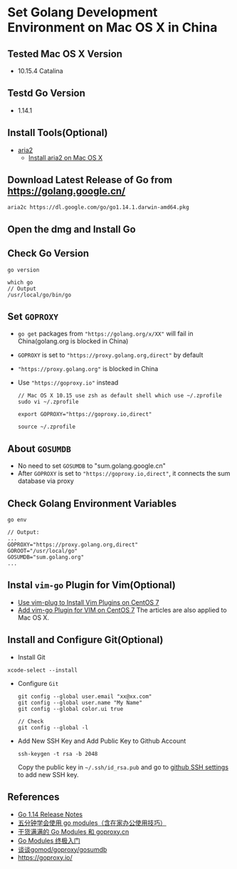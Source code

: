 # Set Golang Development Environment on Mac OS X in China

## Tested Mac OS X Version
* 10.15.4 Catalina

## Testd Go Version
* 1.14.1

## Install Tools(Optional)
* [aria2](https://github.com/aria2/aria2)
  * [Install aria2 on Mac OS X](https://github.com/northbright/Notes/blob/master/aria2/install-aria2-on-mac-os-x.md)
    
## Download Latest Release of Go from <https://golang.google.cn/>
```
aria2c https://dl.google.com/go/go1.14.1.darwin-amd64.pkg
```

## Open the dmg and Install Go

## Check Go Version
```
go version
```
```
which go
// Output
/usr/local/go/bin/go
```

## Set `GOPROXY`
* `go get` packages from `"https://golang.org/x/XX"` will fail in China(golang.org is blocked in China)
* `GOPROXY` is  set to `"https://proxy.golang.org,direct"` by default
* `"https://proxy.golang.org"` is blocked in China
* Use `"https://goproxy.io"` instead

  ```
  // Mac OS X 10.15 use zsh as default shell which use ~/.zprofile
  sudo vi ~/.zprofile
  ```
  ```
  export GOPROXY="https://goproxy.io,direct"
  ```
  ```
  source ~/.zprofile
  ```

## About `GOSUMDB`
* No need to set `GOSUMDB` to "sum.golang.google.cn"
* After `GOPROXY` is set to `"https://goproxy.io,direct"`, it connects the sum database via proxy

## Check Golang Environment Variables
```
go env

// Output:
...
GOPROXY="https://proxy.golang.org,direct"
GOROOT="/usr/local/go"
GOSUMDB="sum.golang.org"
...
```

## Instal `vim-go` Plugin for Vim(Optional)
* [Use vim-plug to Install Vim Plugins on CentOS 7](https://github.com/northbright/Notes/blob/master/Linux/vim/use-vim-plug-to-install-vim-plugins.md)
* [Add vim-go Plugin for VIM on CentOS 7](https://github.com/northbright/Notes/blob/master/Golang/Editor/Add_vim-go_for_vim_on_CentOS_7.md)
The articles are also applied to Mac OS X. 

## Install and Configure Git(Optional)
* Install Git
```
xcode-select --install
```

* Configure `Git`

  ```
  git config --global user.email "xx@xx.com"
  git config --global user.name "My Name"
  git config --global color.ui true

  // Check
  git config --global -l
  ```

* Add New SSH Key and Add Public Key to Github Account
  ```
  ssh-keygen -t rsa -b 2048
  ```
  Copy the public key in `~/.ssh/id_rsa.pub` and go to [github SSH settings](https://github.com/settings/ssh) to add new SSH key.

## References
* [Go 1.14 Release Notes](https://golang.google.cn/doc/go1.14)
* [五分钟学会使用 go modules（含在家办公使用技巧）](https://gocn.vip/topics/9820)
* [干货满满的 Go Modules 和 goproxy.cn](https://gocn.vip/topics/9484)
* [Go Modules 终极入门](https://gocn.vip/topics/9904)
* [谈谈gomod/goproxy/gosumdb](https://zhuanlan.zhihu.com/p/111722890)
* <https://goproxy.io/>
